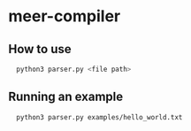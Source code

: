 # meer-compiler

## How to use
```bash
  python3 parser.py <file path>
```

## Running an example
```bash
  python3 parser.py examples/hello_world.txt
```